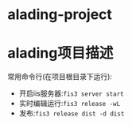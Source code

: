 # alading-project

# alading项目描述

常用命令行(在项目根目录下运行):

* 开启iis服务器:`fis3 server start`
* 实时编辑运行:`fis3 release -wL`
* 发布:`fis3 release dist -d dist`
